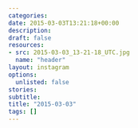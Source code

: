 ```yaml
---
categories:
date: 2015-03-03T13:21:18+00:00
description:
draft: false
resources:
- src: 2015-03-03_13-21-18_UTC.jpg
  name: "header"
layout: instagram
options:
  unlisted: false
stories:
subtitle:
title: "2015-03-03"
tags: []
---
```


 

